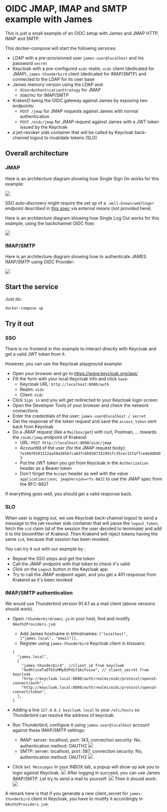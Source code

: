 OIDC JMAP, IMAP and SMTP example with James
====

This is just a small example of an OIDC setup with James and JMAP HTTP, IMAP and SMTP. 

This docker-compose will start the following services:

* LDAP with a pre-provisioned user `james-user@localhost` and his password `secret`
* Keycloak with a pre-configured `oidc` realm, `oidc` client (dedicated for JMAP), `james-thunderbird` client (dedicated for IMAP/SMTP) and connected to the LDAP for its user base
* James memory version using the LDAP and:
  * `XUserAuthenticationStrategy` for JMAP
  * `XOAUTH2` for IMAP/SMTP
* KrakenD being the OIDC gateway against James by exposing two endpoints: 
  * `POST /jmap` for JMAP requests against James with normal authentication
  * `POST /oidc/jmap` for JMAP request against James with a JWT token issued by the Keycloak
* a jwt-revoker side container that will be called by Keycloak back-channel logout to invalidate tokens (SLO)
  
## Overall architecture

### JMAP

Here is an architecture diagram showing how Single Sign On works for this example:

![](oidc-sso.png)

SSO auto-discovery might require the set up of a `.well-known/webfinger` endpoint described in 
[this spec](https://openid.net/specs/openid-connect-discovery-1_0.html)
via external means (not provided here).

Here is an architecture diagram showing how Single Log Out works for this example, using the backchannel OIDC flow:

![](oidc-slo.png)

### IMAP/SMTP
Here is an architecture diagram showing how to authenticate JAMES IMAP/SMTP using OIDC Provider:

![](IMAP-SMTP-oidc.png)

## Start the service

Just do:

```bash
docker-compose up
```

## Try it out

### SSO

There is no frontend in this example to interact directly with Keycloak and get a valid JWT token from it. 

However, you can use the Keycloak playground example:

* Open your browser and go to https://www.keycloak.org/app/
* Fill the form with your local Keycloak info and click `Save`:
  * Keycloak URL: `http://localhost:8080/auth`
  * Realm: `oidc`
  * Client: `oidc`
* Click `Sign in` and you will get redirected to your Keycloak login screen
* Open the Developer Tools of your browser and check the network connections
* Enter the credentials of the user: `james-user@localhost / secret`
* Get the response of the token request and save the `access_token` sent back from Keycloak
* Do a JMAP request (like a `Mailbox/get`) with curl, Postman, ... towards the `/oidc/jmap` endpoint of Krakend:
  * URL: `POST http://localhost:8090/oidc/jmap`
  * AccountId of the user (for the JMAP request body): `fe100f0103112aa50a585b7ca037c6b9387352991fc35cec15faf7ce4edd8d03`
  * Put the JWT token you got from Keycloak in the `Authorization` header as a Bearer token
  * Don't forget the `Accept` header as well with the value `application/json; jmapVersion=rfc-8621` to use the JMAP spec from the RFC-8621

If everything goes well, you should get a valid response back.

### SLO

When user is logging out, we use Keycloak back-channel logout to send a message to the jwt-revoker side container 
that will parse the `logout_token`, fetch the `sid` claim (id of the session the user decided to terminate) and add it
to the bloomfilter of Krakend. Then Krakend will reject tokens having the same `sid`, because that session has been revoked.

You can try it out with our example by :

* Repeat the SSO steps and get the token
* Call the JMAP endpoint with that token to check it's valid
* Click on the `Logout` button in the Keycloak app
* Try to call the JMAP endpoint again, and you get a 401 response from Krakend as it's been revoked

### IMAP/SMTP authentication

We would use Thunderbird version 91.4.1 as a mail client (above versions should work).
* Open `/thunderbird/omni.ja` in your host, find and modify `OAuth2Providers.jsm`:
  * Add James hostname in kHostnames: `["localhost", ["james.local", "email"]],`
  * Register using `james-thunderbird` Keycloak client in kIssuers:
  ```
  [
    "james.local",
    [
      "james-thunderbird", //client_id from keycloak
      "Xw9ht1veTu0Tk5sMMy03PdzY3AiFvssw", // client_secret from keycloak
      "http://keycloak.local:8080/auth/realms/oidc/protocol/openid-connect/auth",
      "http://keycloak.local:8080/auth/realms/oidc/protocol/openid-connect/token",
    ],
  ] 
  ```
  
* Adding a line `127.0.0.1 keycloak.local` to your `/etc/hosts` so Thunderbird can resolve the address of keycloak.
* Run Thunderbird, configure it using `james-user@localhost` account against these IMAP/SMTP settings:
  * IMAP: server: localhost, port: 143, connection security: No, authentication method: OAUTH2
    ![](imap-setting.png)
  * SMTP: server: localhost, port: 587, connection security: No, authentication method: OAUTH2
    ![](smtp-setting.png)
* Click `Get Messsages` in your INBOX tab, a popup will show up ask you to login against Keycloak.
  ![](login-popup.png)
After logging in succeed, you can use James IMAP/SMTP. Let try to send a mail to yourself:
  ![](send-mail.png)
  Then it should work:
  ![](receive-mail.png)

A remark here is that if you generate a new client_secret for `james-thunderbird` client in Keycloak, you have to modify
it accordingly in `OAuth2Providers.jsm`.